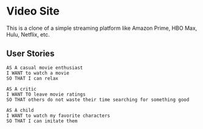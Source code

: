 # Video Site

This is a clone of a simple streaming platform like Amazon Prime, HBO Max, Hulu, Netflix, etc.

## User Stories

```
AS A casual movie enthusiast
I WANT to watch a movie
SO THAT I can relax
 
AS A critic
I WANT TO leave movie ratings 
SO THAT others do not waste their time searching for something good

AS A child
I WANT to watch my favorite characters
SO THAT I can imitate them
```
